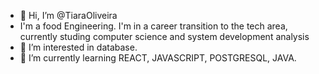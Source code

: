 - 👋 Hi, I’m @TiaraOliveira
- I'm a food Engineering. I'm in a career transition to the tech area, currently studing computer science and system development analysis
- 👀 I’m interested in database.
- 🌱 I’m currently learning REACT, JAVASCRIPT, POSTGRESQL, JAVA.


<!---
TiaraOliveira/TiaraOliveira is a ✨ special ✨ repository because its `README.md` (this file) appears on your GitHub profile.
You can click the Preview link to take a look at your changes.
--->
